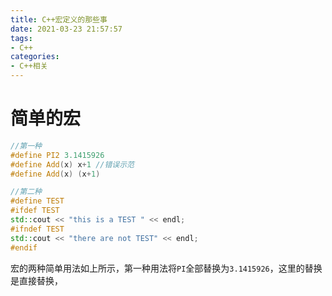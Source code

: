 ```yaml
---
title: C++宏定义的那些事
date: 2021-03-23 21:57:57
tags: 
- C++ 
categories:
- C++相关
---
```



# 简单的宏
```c++
//第一种
#define PI2 3.1415926
#define Add(x) x+1 //错误示范
#define Add(x) (x+1)

//第二种
#define TEST
#ifdef TEST
std::cout << "this is a TEST " << endl;
#ifndef TEST
std::cout << "there are not TEST" << endl;
#endif
```
宏的两种简单用法如上所示，第一种用法将`PI`全部替换为`3.1415926`，这里的替换是直接替换，
